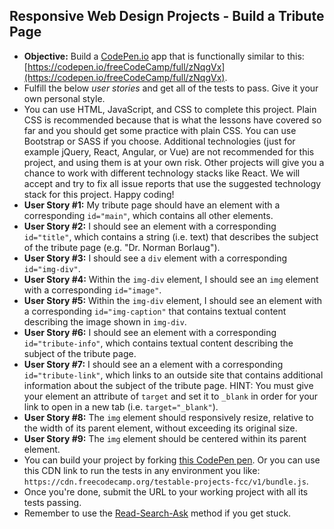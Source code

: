 ## Responsive Web Design Projects - Build a Tribute Page

  - **Objective:** Build a [CodePen.io](https://codepen.io) app that is functionally similar to this: [https://codepen.io/freeCodeCamp/full/zNqgVx](https://codepen.io/freeCodeCamp/full/zNqgVx).
  - Fulfill the below *user stories* and get all of the tests to pass. Give it your own personal style.
  - You can use HTML, JavaScript, and CSS to complete this project. Plain CSS is recommended because that is what the lessons have covered so far and you should get some practice with plain CSS. You can use Bootstrap or SASS if you choose. Additional technologies (just for example jQuery, React, Angular, or Vue) are not recommended for this project, and using them is at your own risk. Other projects will give you a chance to work with different technology stacks like React. We will accept and try to fix all issue reports that use the suggested technology stack for this project. Happy coding!
  - **User Story #1:** My tribute page should have an element with a corresponding `id="main"`, which contains all other elements.
  - **User Story #2:** I should see an element with a corresponding `id="title"`, which contains a string (i.e. text) that describes the subject of the tribute page (e.g. "Dr. Norman Borlaug").
  - **User Story #3:** I should see a `div` element with a corresponding `id="img-div"`.
  - **User Story #4:** Within the `img-div` element, I should see an `img` element with a corresponding `id="image"`.
  - **User Story #5:** Within the `img-div` element, I should see an element with a corresponding `id="img-caption"` that contains textual content describing the image shown in `img-div`.
  - **User Story #6:** I should see an element with a corresponding `id="tribute-info"`, which contains textual content describing the subject of the tribute page.
  - **User Story #7:** I should see an a element with a corresponding `id="tribute-link"`, which links to an outside site that contains additional information about the subject of the tribute page. HINT: You must give your element an attribute of `target` and set it to `_blank` in order for your link to open in a new tab (i.e. `target="_blank"`).
  - **User Story #8:** The `img` element should responsively resize, relative to the width of its parent element, without exceeding its original size.
  - **User Story #9:** The `img` element should be centered within its parent element.
  - You can build your project by forking [this CodePen pen](http://codepen.io/freeCodeCamp/pen/MJjpwO). Or you can use this CDN link to run the tests in any environment you like: `https://cdn.freecodecamp.org/testable-projects-fcc/v1/bundle.js`.
  - Once you're done, submit the URL to your working project with all its tests passing.
  - Remember to use the [Read-Search-Ask](https://forum.freecodecamp.org/t/how-to-get-help-when-you-are-stuck/19514) method if you get stuck.